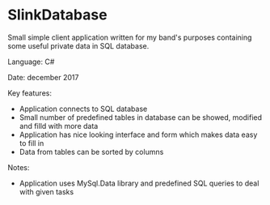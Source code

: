 # SlinkDatabase

Small simple client application written for my band's purposes containing some useful private data in SQL database.


Language:   C# 

Date:       december 2017


Key features:
- Application connects to SQL database
- Small number of predefined tables in database can be showed, modified and filld with more data
- Application has nice looking interface and form which makes data easy to fill in
- Data from tables can be sorted by columns

Notes:
- Application uses MySql.Data library and predefined SQL queries to deal with given tasks
